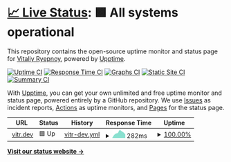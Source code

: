 # [📈 Live Status](https://vitr.github.io/upptime): <!--live status--> **🟩 All systems operational**

This repository contains the open-source uptime monitor and status page for [Vitaliy Ryepnoy](https://vitr.dev/), powered by [Upptime](https://github.com/upptime/upptime).

[![Uptime CI](https://github.com/vitr/upptime/workflows/Uptime%20CI/badge.svg)](https://github.com/vitr/upptime/actions?query=workflow%3A%22Uptime+CI%22)
[![Response Time CI](https://github.com/vitr/upptime/workflows/Response%20Time%20CI/badge.svg)](https://github.com/vitr/upptime/actions?query=workflow%3A%22Response+Time+CI%22)
[![Graphs CI](https://github.com/vitr/upptime/workflows/Graphs%20CI/badge.svg)](https://github.com/vitr/upptime/actions?query=workflow%3A%22Graphs+CI%22)
[![Static Site CI](https://github.com/vitr/upptime/workflows/Static%20Site%20CI/badge.svg)](https://github.com/vitr/upptime/actions?query=workflow%3A%22Static+Site+CI%22)
[![Summary CI](https://github.com/vitr/upptime/workflows/Summary%20CI/badge.svg)](https://github.com/vitr/upptime/actions?query=workflow%3A%22Summary+CI%22)

With [Upptime](https://upptime.js.org), you can get your own unlimited and free uptime monitor and status page, powered entirely by a GitHub repository. We use [Issues](https://github.com/vitr/upptime/issues) as incident reports, [Actions](https://github.com/vitr/upptime/actions) as uptime monitors, and [Pages](https://vitr.github.io/upptime) for the status page.

<!--start: status pages-->
<!-- This summary is generated by Upptime (https://github.com/upptime/upptime) -->
<!-- Do not edit this manually, your changes will be overwritten -->
<!-- prettier-ignore -->
| URL | Status | History | Response Time | Uptime |
| --- | ------ | ------- | ------------- | ------ |
| <img alt="" src="https://icons.duckduckgo.com/ip3/vitr.dev.ico" height="13"> [vitr.dev](https://vitr.dev/) | 🟩 Up | [vitr-dev.yml](https://github.com/vitr/upptime/commits/HEAD/history/vitr-dev.yml) | <details><summary><img alt="Response time graph" src="./graphs/vitr-dev/response-time-week.png" height="20"> 282ms</summary><br><a href="https://vitr.github.io/upptime/history/vitr-dev"><img alt="Response time 248" src="https://img.shields.io/endpoint?url=https%3A%2F%2Fraw.githubusercontent.com%2Fvitr%2Fupptime%2FHEAD%2Fapi%2Fvitr-dev%2Fresponse-time.json"></a><br><a href="https://vitr.github.io/upptime/history/vitr-dev"><img alt="24-hour response time 263" src="https://img.shields.io/endpoint?url=https%3A%2F%2Fraw.githubusercontent.com%2Fvitr%2Fupptime%2FHEAD%2Fapi%2Fvitr-dev%2Fresponse-time-day.json"></a><br><a href="https://vitr.github.io/upptime/history/vitr-dev"><img alt="7-day response time 282" src="https://img.shields.io/endpoint?url=https%3A%2F%2Fraw.githubusercontent.com%2Fvitr%2Fupptime%2FHEAD%2Fapi%2Fvitr-dev%2Fresponse-time-week.json"></a><br><a href="https://vitr.github.io/upptime/history/vitr-dev"><img alt="30-day response time 280" src="https://img.shields.io/endpoint?url=https%3A%2F%2Fraw.githubusercontent.com%2Fvitr%2Fupptime%2FHEAD%2Fapi%2Fvitr-dev%2Fresponse-time-month.json"></a><br><a href="https://vitr.github.io/upptime/history/vitr-dev"><img alt="1-year response time 248" src="https://img.shields.io/endpoint?url=https%3A%2F%2Fraw.githubusercontent.com%2Fvitr%2Fupptime%2FHEAD%2Fapi%2Fvitr-dev%2Fresponse-time-year.json"></a></details> | <details><summary><a href="https://vitr.github.io/upptime/history/vitr-dev">100.00%</a></summary><a href="https://vitr.github.io/upptime/history/vitr-dev"><img alt="All-time uptime 99.99%" src="https://img.shields.io/endpoint?url=https%3A%2F%2Fraw.githubusercontent.com%2Fvitr%2Fupptime%2FHEAD%2Fapi%2Fvitr-dev%2Fuptime.json"></a><br><a href="https://vitr.github.io/upptime/history/vitr-dev"><img alt="24-hour uptime 100.00%" src="https://img.shields.io/endpoint?url=https%3A%2F%2Fraw.githubusercontent.com%2Fvitr%2Fupptime%2FHEAD%2Fapi%2Fvitr-dev%2Fuptime-day.json"></a><br><a href="https://vitr.github.io/upptime/history/vitr-dev"><img alt="7-day uptime 100.00%" src="https://img.shields.io/endpoint?url=https%3A%2F%2Fraw.githubusercontent.com%2Fvitr%2Fupptime%2FHEAD%2Fapi%2Fvitr-dev%2Fuptime-week.json"></a><br><a href="https://vitr.github.io/upptime/history/vitr-dev"><img alt="30-day uptime 100.00%" src="https://img.shields.io/endpoint?url=https%3A%2F%2Fraw.githubusercontent.com%2Fvitr%2Fupptime%2FHEAD%2Fapi%2Fvitr-dev%2Fuptime-month.json"></a><br><a href="https://vitr.github.io/upptime/history/vitr-dev"><img alt="1-year uptime 100.00%" src="https://img.shields.io/endpoint?url=https%3A%2F%2Fraw.githubusercontent.com%2Fvitr%2Fupptime%2FHEAD%2Fapi%2Fvitr-dev%2Fuptime-year.json"></a></details>

<!--end: status pages-->

[**Visit our status website →**](https://vitr.github.io/upptime)
